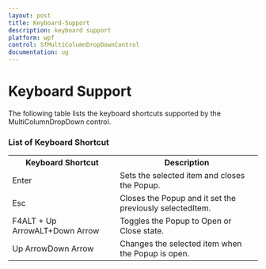 ```yaml
---
layout: post
title: Keyboard-Support
description: keyboard support
platform: wpf
control: SfMultiColumnDropDownControl
documentation: ug
---
```


# Keyboard Support

The following table lists the keyboard shortcuts supported by the MultiColumnDropDown control.

### List of Keyboard Shortcut

<table>
<tr>
<th>
Keyboard Shortcut</th><th>
Description</th></tr>
<tr>
<td>
Enter</td><td>
Sets the selected item and closes the Popup.</td></tr>
<tr>
<td>
Esc</td><td>
Closes the Popup and it set the previously selectedItem.</td></tr>
<tr>
<td>
F4ALT + Up ArrowALT+Down Arrow</td><td>
Toggles the Popup to Open or Close state.</td></tr>
<tr>
<td>
Up ArrowDown Arrow</td><td>
Changes the selected item when the Popup is open.</td></tr>
</table>

